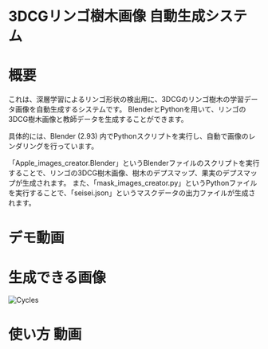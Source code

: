 # 3DCGリンゴ樹木画像 自動生成システム
# 概要
これは、深層学習によるリンゴ形状の検出用に、3DCGのリンゴ樹木の学習データ画像を自動生成するシステムです。
BlenderとPythonを用いて、リンゴの3DCG樹木画像と教師データを生成することができます。

具体的には、Blender (2.93) 内でPythonスクリプトを実行し、自動で画像のレンダリングを行っています。

「Apple_images_creator.Blender」というBlenderファイルのスクリプトを実行することで、リンゴの3DCG樹木画像、樹木のデプスマップ、果実のデプスマップが生成されます。
また、「mask_images_creator.py」というPythonファイルを実行することで、「seisei.json」というマスクデータの出力ファイルが生成されます。


# デモ動画

# 生成できる画像
![Cycles](https://user-images.githubusercontent.com/98790632/154609642-a3ea4864-92b6-466e-af3c-151c2f581357.png)

# 使い方 動画

